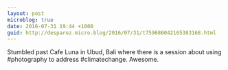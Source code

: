 ```yaml
---
layout: post
microblog: true
date: 2016-07-31 19:44 +1000
guid: http://desparoz.micro.blog/2016/07/31/t759686042165383168.html
---
```

Stumbled past Cafe Luna in Ubud, Bali where there is a session about using #photography to address #climatechange. Awesome.
